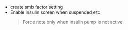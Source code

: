 - create smb factor setting
- Enable insulin screen when suspended etc
    > Force note only when insulin pump is not active
